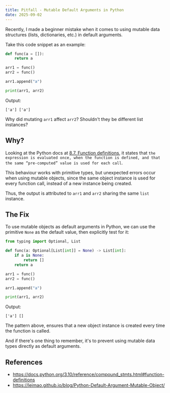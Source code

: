 ```yaml
---
title: Pitfall - Mutable Default Arguments in Python
date: 2025-09-02
---
```


Recently, I made a beginner mistake when it comes to using mutable data structures (lists, dictionaries, etc.) in default arguments.

Take this code snippet as an example:

```python
def func(a = []):
    return a

arr1 = func()
arr2 = func()

arr1.append("a")

print(arr1, arr2)
```

Output:

```
['a'] ['a']
```

Why did mutating `arr1` affect `arr2`? Shouldn't they be different list instances?

## Why?

Looking at the Python docs at [8.7. Function definitions](https://docs.python.org/3.10/reference/compound_stmts.html#function-definitions), it states that `the expression is evaluated once, when the function is defined, and that the same “pre-computed” value is used for each call`.

This behaviour works with primitive types, but unexpected errors occur when using mutable objects, since the same object instance is used for every function call, instead of a new instance being created.

Thus, the output is attributed to `arr1` and `arr2` sharing the same `list` instance.

## The Fix

To use mutable objects as default arguments in Python, we can use the primitive `None` as the default value, then explicitly test for it:

```python
from typing import Optional, List

def func(a: Optional[List[int]] = None) -> List[int]:
    if a is None:
        return []
    return a

arr1 = func()
arr2 = func()

arr1.append("a")

print(arr1, arr2)
```

Output:

```
['a'] []
```

The pattern above, ensures that a new object instance is created every time the function is called.

And if there's one thing to remember, it's to prevent using mutable data types directly as default arguments.

## References

- https://docs.python.org/3.10/reference/compound_stmts.html#function-definitions
- https://leimao.github.io/blog/Python-Default-Argument-Mutable-Object/
